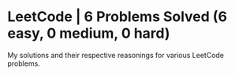 # LeetCode | 6 Problems Solved (6 easy, 0 medium, 0 hard)
My solutions and their respective reasonings for various LeetCode problems. 
